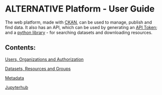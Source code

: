 # ALTERNATIVE Platform - User Guide

The web platform, made with [CKAN](https://docs.ckan.org/en/2.9/user-guide.html), can be used to manage, publish and find data. It also has an API, which can be used by generating an [API Token](users.md#api-tokens); and a [python library](https://github.com/ALTERNATIVE-EU/alternative-lib) - for searching datasets and downloading resources.

## Contents:

[Users, Organizations and Authorization](users.md)

[Datasets, Resources and Groups](datasets.md)

[Metadata](metadata.md)

[Jupyterhub](jupyter.md)
